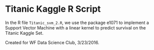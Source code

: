 # Titanic Kaggle R Script 

In the R file `Titanic_svm_2.R`, we use the package e1071 to implement a Support Vector Machine with a linear kernel to predict survival on the Titanic Kaggle Set. 

Created for WF Data Science Club, 3/23/2016. 

